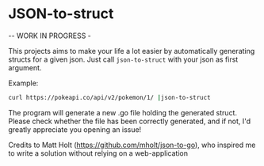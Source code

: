# JSON-to-struct

-- WORK IN PROGRESS -

This projects aims to make your life a lot easier by automatically generating structs for a given json. Just call `json-to-struct` with your json as first argument. 

Example: 
```bash
curl https://pokeapi.co/api/v2/pokemon/1/ |json-to-struct
```

The program will generate a new .go file holding the generated struct. Please check whether the file has been correctly generated, and if not, I'd greatly appreciate you opening an issue!

Credits to Matt Holt (https://github.com/mholt/json-to-go), who inspired me to write a solution without relying on a web-application